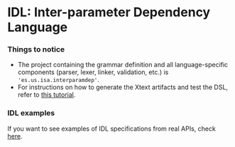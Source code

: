 # IDL: Inter-parameter Dependency Language

### Things to notice
- The project containing the grammar definition and all language-specific components (parser, lexer, linker, validation, etc.) is ```'es.us.isa.interparamdep'```.
- For instructions on how to generate the Xtext artifacts and test the DSL, refer to [this tutorial](https://www.eclipse.org/Xtext/documentation/102_domainmodelwalkthrough.html).

### IDL examples
If you want to see examples of IDL specifications from real APIs, check [here](es.us.isa.interparamdep/resources/expressiveness_evaluation).
